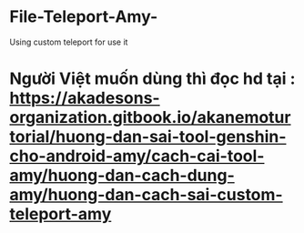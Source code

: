 # File-Teleport-Amy-
Using custom teleport for use it
# Người Việt muốn dùng thì đọc hd tại : https://akadesons-organization.gitbook.io/akanemoturtorial/huong-dan-sai-tool-genshin-cho-android-amy/cach-cai-tool-amy/huong-dan-cach-dung-amy/huong-dan-cach-sai-custom-teleport-amy
